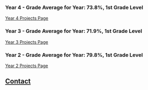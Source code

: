 ### Year 4 - Grade Average for Year: 73.8%, 1st Grade Level
[Year 4 Projects Page](/Year4)

### Year 3 - Grade Average for Year: 71.9%, 1st Grade Level
[Year 3 Projects Page](/Year3)

### Year 2 - Grade Average for Year: 79.8%, 1st Grade Level
[Year 2 Projects Page](/Year2)

## [Contact](/contact)
